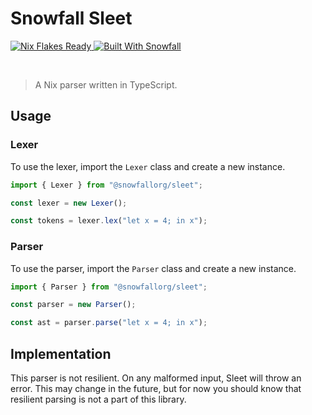 # Snowfall Sleet

<a href="https://nixos.wiki/wiki/Flakes" target="_blank">
	<img alt="Nix Flakes Ready" src="https://img.shields.io/static/v1?logo=nixos&logoColor=d8dee9&label=Nix%20Flakes&labelColor=5e81ac&message=Ready&color=d8dee9&style=for-the-badge">
</a>
<a href="https://github.com/snowfallorg/lib" target="_blank">
	<img alt="Built With Snowfall" src="https://img.shields.io/static/v1?label=Built%20With&labelColor=5e81ac&message=Snowfall&color=d8dee9&style=for-the-badge">
</a>

<p>
<!--
	This paragraph is not empty, it contains an em space (UTF-8 8195) on the next line in order
	to create a gap in the page.
-->
  
</p>

> A Nix parser written in TypeScript.

## Usage

### Lexer

To use the lexer, import the `Lexer` class and create a new instance.

```ts
import { Lexer } from "@snowfallorg/sleet";

const lexer = new Lexer();

const tokens = lexer.lex("let x = 4; in x");
```

### Parser

To use the parser, import the `Parser` class and create a new instance.

```ts
import { Parser } from "@snowfallorg/sleet";

const parser = new Parser();

const ast = parser.parse("let x = 4; in x");
```

## Implementation

This parser is not resilient. On any malformed input, Sleet will throw an error. This
may change in the future, but for now you should know that resilient parsing is not
a part of this library.
